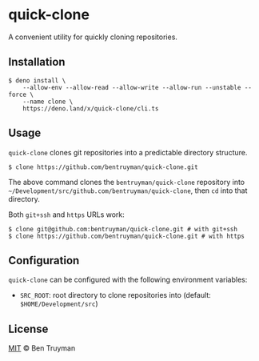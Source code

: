 # quick-clone

A convenient utility for quickly cloning repositories.

## Installation

```console
$ deno install \
    --allow-env --allow-read --allow-write --allow-run --unstable --force \
    --name clone \
    https://deno.land/x/quick-clone/cli.ts
```

## Usage

`quick-clone` clones git repositories into a predictable directory structure.

```console
$ clone https://github.com/bentruyman/quick-clone.git
```

The above command clones the `bentruyman/quick-clone` repository into
`~/Development/src/github.com/bentruyman/quick-clone`, then `cd` into that
directory.

Both `git+ssh` and `https` URLs work:

```console
$ clone git@github.com:bentruyman/quick-clone.git # with git+ssh
$ clone https://github.com/bentruyman/quick-clone.git # with https
```

## Configuration

`quick-clone` can be configured with the following environment variables:

- `SRC_ROOT`: root directory to clone repositories into (default:
  `$HOME/Development/src`)

## License

[MIT](https://choosealicense.com/licenses/mit/) © Ben Truyman
